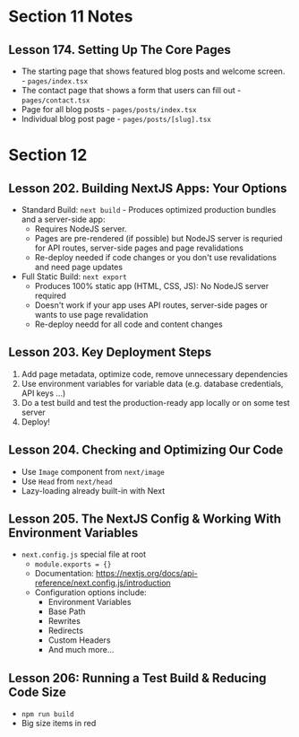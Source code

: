 # Section 11 Notes

## Lesson 174. Setting Up The Core Pages

- The starting page that shows featured blog posts and welcome screen. - `pages/index.tsx`
- The contact page that shows a form that users can fill out - `pages/contact.tsx`
- Page for all blog posts - `pages/posts/index.tsx`
- Individual blog post page - `pages/posts/[slug].tsx`

# Section 12

## Lesson 202. Building NextJS Apps: Your Options

- Standard Build: `next build` - Produces optimized production bundles and a server-side app:
  - Requires NodeJS server.
  - Pages are pre-rendered (if possible) but NodeJS server is requried for API routes, server-side
    pages and page revalidations
  - Re-deploy needed if code changes or you don't use revalidations and need page updates
- Full Static Build: `next export`
  - Produces 100% static app (HTML, CSS, JS): No NodeJS server required
  - Doesn't work if your app uses API routes, server-side pages or wants to use page
    revalidation
  - Re-deploy needd for all code and content changes
  
## Lesson 203. Key Deployment Steps

1. Add page metadata, optimize code, remove unnecessary dependencies
2. Use environment variables for variable data (e.g. database credentials, API keys ...)
3. Do a test build and test the production-ready app locally or on some test server
4. Deploy!

## Lesson 204. Checking and Optimizing Our Code

- Use `Image` component from `next/image` 
- Use `Head` from `next/head`
- Lazy-loading already built-in with Next

## Lesson 205. The NextJS Config & Working With Environment Variables

- `next.config.js` special file at root
  - `module.exports = {}`
  - Documentation: https://nextjs.org/docs/api-reference/next.config.js/introduction
  - Configuration options include:
    - Environment Variables
    - Base Path
    - Rewrites
    - Redirects
    - Custom Headers
    - And much more...

## Lesson 206: Running a Test Build & Reducing Code Size

- `npm run build`
- Big size items in red
